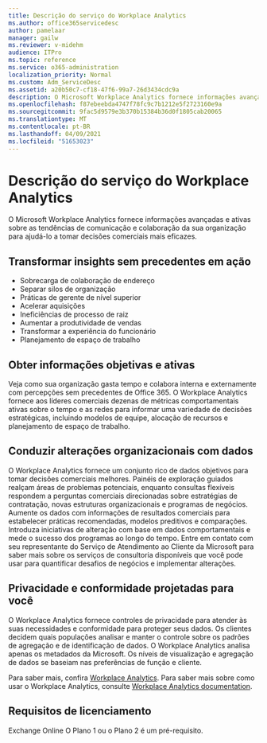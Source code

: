 ```yaml
---
title: Descrição do serviço do Workplace Analytics
ms.author: office365servicedesc
author: pamelaar
manager: gailw
ms.reviewer: v-midehm
audience: ITPro
ms.topic: reference
ms.service: o365-administration
localization_priority: Normal
ms.custom: Adm_ServiceDesc
ms.assetid: a20b50c7-cf18-47f6-99a7-26d3434cdc9a
description: O Microsoft Workplace Analytics fornece informações avançadas e ativas sobre as tendências de comunicação e colaboração da sua organização para ajudá-lo a tomar decisões comerciais mais eficazes.
ms.openlocfilehash: f87ebeebda4747f78fc9c7b1212e5f2723160e9a
ms.sourcegitcommit: 9fac5d9579e3b370b15384b36d0f1805cab20065
ms.translationtype: MT
ms.contentlocale: pt-BR
ms.lasthandoff: 04/09/2021
ms.locfileid: "51653023"
---
```

# <a name="workplace-analytics-service-description"></a>Descrição do serviço do Workplace Analytics

O Microsoft Workplace Analytics fornece informações avançadas e ativas sobre as tendências de comunicação e colaboração da sua organização para ajudá-lo a tomar decisões comerciais mais eficazes.

## <a name="transform-unprecedented-insights-into-action"></a>Transformar insights sem precedentes em ação

* Sobrecarga de colaboração de endereço
* Separar silos de organização
* Práticas de gerente de nível superior
* Acelerar aquisições
* Ineficiências de processo de raiz
* Aumentar a produtividade de vendas
* Transformar a experiência do funcionário
* Planejamento de espaço de trabalho

## <a name="gain-objective-actionable-insights"></a>Obter informações objetivas e ativas

Veja como sua organização gasta tempo e colabora interna e externamente com percepções sem precedentes de Office 365. O Workplace Analytics fornece aos líderes comerciais dezenas de métricas comportamentais ativas sobre o tempo e as redes para informar uma variedade de decisões estratégicas, incluindo modelos de equipe, alocação de recursos e planejamento de espaço de trabalho.

## <a name="drive-organizational-change-with-data"></a>Conduzir alterações organizacionais com dados

O Workplace Analytics fornece um conjunto rico de dados objetivos para tomar decisões comerciais melhores. Painéis de exploração guiados realçam áreas de problemas potenciais, enquanto consultas flexíveis respondem a perguntas comerciais direcionadas sobre estratégias de contratação, novas estruturas organizacionais e programas de negócios. Aumente os dados com informações de resultados comerciais para estabelecer práticas recomendadas, modelos preditivos e comparações. Introduza iniciativas de alteração com base em dados comportamentais e mede o sucesso dos programas ao longo do tempo. Entre em contato com seu representante do Serviço de Atendimento ao Cliente da Microsoft para saber mais sobre os serviços de consultoria disponíveis que você pode usar para quantificar desafios de negócios e implementar alterações.

## <a name="privacy-and-compliance-designed-for-you"></a>Privacidade e conformidade projetadas para você

O Workplace Analytics fornece controles de privacidade para atender às suas necessidades e conformidade para proteger seus dados. Os clientes decidem quais populações analisar e manter o controle sobre os padrões de agregação e de identificação de dados. O Workplace Analytics analisa apenas os metadados da Microsoft. Os níveis de visualização e agregação de dados se baseiam nas preferências de função e cliente.

Para saber mais, confira [Workplace Analytics](https://go.microsoft.com/fwlink/?linkid=852492). Para saber mais sobre como usar o Workplace Analytics, consulte [Workplace Analytics documentation](/workplace-analytics/).
  
## <a name="licensing-requirements"></a>Requisitos de licenciamento

Exchange Online O Plano 1 ou o Plano 2 é um pré-requisito.